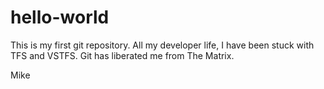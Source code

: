 # hello-world
This is my first git repository. All my developer life, I have been stuck with TFS and VSTFS. Git has liberated me from The Matrix.

Mike
